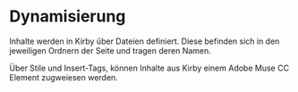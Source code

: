 # Dynamisierung

Inhalte werden in Kirby über Dateien definiert. Diese befinden sich in den jeweiligen Ordnern der Seite und tragen deren Namen.

Über Stile und Insert-Tags, können Inhalte aus Kirby einem Adobe Muse CC Element zugweiesen werden. 
